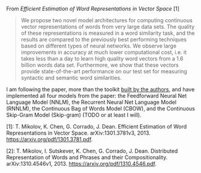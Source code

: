 From _Efficient Estimation of Word Representations in Vector Space_ [1]

>We propose two novel model architectures for computing continuous vector representations of words from very large data sets. The quality of these representations is measured in a word similarity task, and the results are compared to the previously best performing techniques based on different types of neural networks. We observe large improvements in accuracy at much lower computational cost, i.e. it takes less than a day to learn high quality word vectors from a 1.6 billion words data set. Furthermore, we show that these vectors provide state-of-the-art performance on our test set for measuring syntactic and semantic word similarities.

I am following the paper, more than the toolkit [built by the authors](https://code.google.com/archive/p/word2vec/), and have implemented all four models from the paper: the Feedforward Neural Net Language Model (NNLM), the Recurrent Neural Net Language Model (RNNLM), the Continuous Bag of Words Model (CBOW), and the Continuous Skip-Gram Model (Skip-gram) (TODO or at least I will).

[1]: T. Mikolov, K. Chen, G. Corrado, J. Dean. Efficient Estimation of Word Representations in Vector Space. arXiv:1301.3781v3, 2013. https://arxiv.org/pdf/1301.3781.pdf.

[2]: T. Mikolov, I. Sutskever, K. Chen, G. Corrado, J. Dean. Distributed Representation of Words and Phrases and their Compositionality. arXiv:1310.4546v1, 2013. https://arxiv.org/pdf/1310.4546.pdf.